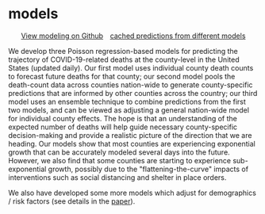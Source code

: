 <h1> models </h1>
<div align="center"> <a type="button" class="btn btn-primary" style="margin-bottom: 30px; margin-right: 10px;" href="https://github.com/Yu-Group/covid19-severity-prediction/blob/master/modeling/readme.md">View modeling on Github</a> 
<a type="button" class="btn btn-info" style="margin-bottom: 30px;" href="https://github.com/Yu-Group/covid19-severity-prediction/predictions">cached predictions from different models</a></div>

We develop three Poisson regression-based models for predicting the trajectory of COVID-19-related deaths at
the county-level in the United States (updated daily). Our first model uses individual county death counts to forecast future deaths for that county;
our second model pools the death-count data across counties nation-wide to generate county-specific predictions that are informed by other counties across
the country; our third model uses an ensemble technique to combine predictions from the first two models, and can be viewed as adjusting a general
nation-wide model for individual county effects. The hope is that an understanding of the expected number of deaths will help guide necessary
county-specific decision-making and provide a realistic picture of the direction that we are heading.
Our models show that most counties are experiencing exponential growth that can be accurately modeled several days into the future.
However, we also find that some counties are starting to experience sub-exponential growth, possibly due to the
"flattening-the-curve" impacts of interventions such as social distancing and shelter in place orders. 

We also have developed some more models which adjust for demographics / risk factors (see details in the [paper]()).

